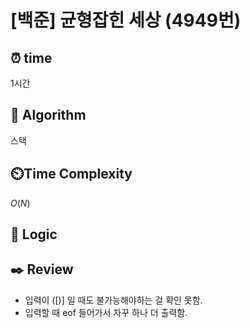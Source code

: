 # [백준] 균형잡힌 세상 (4949번)

## ⏰  **time**

1시간

## :pushpin: **Algorithm**

스택

## ⏲️**Time Complexity**

$O(N)$

## :round_pushpin: **Logic**
   

## :black_nib: **Review**
- 입력이 ([)] 일 때도 불가능해야하는 걸 확인 못함.
- 입력할 때 eof 들어가서 자꾸 하나 더 출력함.

